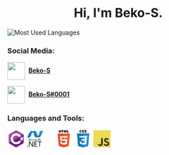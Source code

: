 <h1 align="center">Hi, I'm Beko-S.</h1>

![Most Used Languages](https://github-readme-stats.vercel.app/api/top-langs/?username=Beko-S&theme=radical)



<!-- Social Media -->
<h3 align="left">Social Media:</h3>

<p>
  <a href="https://steamcommunity.com/id/beko-s/" target="_blank">   
    <img align="center" src="https://cdn.jsdelivr.net/npm/simple-icons@3.0.1/icons/steam.svg" height="40" width="40"/>
  </a>
  ​ ​ ​
  <a href="https://steamcommunity.com/id/beko-s/" target="_blank">
    <b>Beko-S</b>
  </a>
</p>
  
<p>
  <a href="https://discord.com/users/344248803420930049" target="_blank">
    <img align="center" src="https://cdn.jsdelivr.net/npm/simple-icons@3.0.1/icons/discord.svg" height="40" width="40">
  </a>
  ​ ​ ​
  <a href="https://discord.com/users/344248803420930049" target="_blank">
    <b>Beko-S#0001</b>
  </a>
</p>



<!-- Languages and Tools -->
<h3 align="left">Languages and Tools:</h3>

<p align="left">
  
  <img src="https://raw.githubusercontent.com/devicons/devicon/master/icons/csharp/csharp-original.svg" width="40" height="40"/>
  <img src="https://raw.githubusercontent.com/devicons/devicon/master/icons/dot-net/dot-net-original-wordmark.svg" width="40" height="40"/>
  ​ ​ ​ ​ ​ ​ ​
  <img src="https://raw.githubusercontent.com/devicons/devicon/master/icons/html5/html5-original-wordmark.svg" width="40" height="40"/>
  <img src="https://raw.githubusercontent.com/devicons/devicon/master/icons/css3/css3-original-wordmark.svg" width="40" height="40"/>
  <img src="https://raw.githubusercontent.com/devicons/devicon/master/icons/javascript/javascript-original.svg" width="40" height="40"/>
  
</p>
